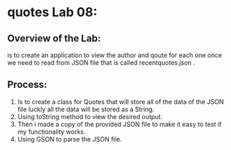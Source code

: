# quotes Lab 08:

## Overview of the Lab:
is to create an application to view the author and qoute for each one once we need to read from JSON file that is called recentquotes.json .

## Process:
1. Is to create a class for Quotes that will store all of the data of the JSON file luckly all the data will be stored as a String.
2. Using toString method to view the desired output.
3. Then i made a copy of the provided JSON file to make it easy to test if my functionality works.
4. Using GSON to parse the JSON file. 

